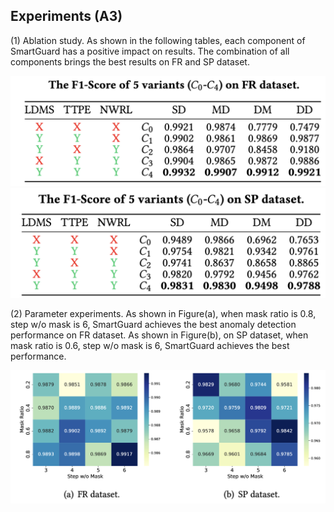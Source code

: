## Experiments (A3)

(1) Ablation study. As shown in the following tables, each
component of SmartGuard has a positive impact on results. The
combination of all components brings the best results on FR and SP dataset.

![Method](../figures/ablation_fr.png)
![Method](../figures/ablation_sp.png)


(2) Parameter experiments. As shown in Figure(a), when mask ratio is 0.8, step w/o mask is 6, SmartGuard achieves the best anomaly detection performance on FR dataset. As shown in Figure(b), on SP dataset, when mask ratio is 0.6, step w/o mask is 6, SmartGuard achieves the best performance.

![Method](../figures/mask_para.png)